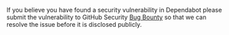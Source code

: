 If you believe you have found a security vulnerability in Dependabot please submit the vulnerability to GitHub Security [Bug Bounty](https://bounty.github.com/) so that we can resolve the issue before it is disclosed publicly.
